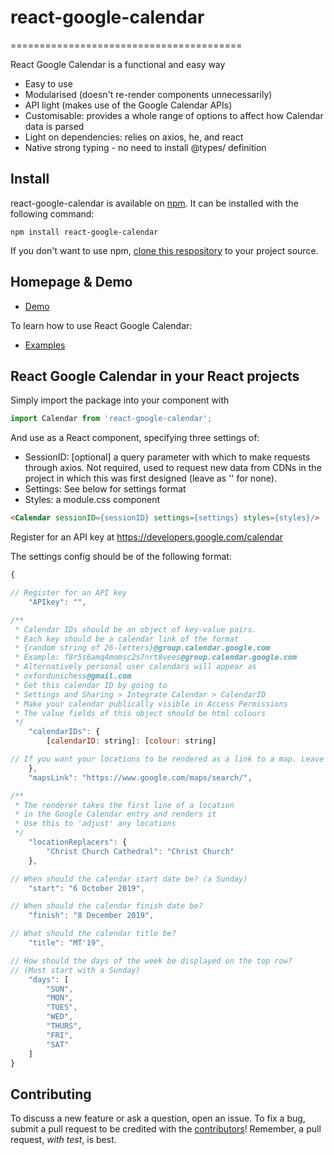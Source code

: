 # react-google-calendar
========================================

React Google Calendar is a functional and easy way 

- Easy to use
- Modularised (doesn't re-render components unnecessarily)
- API light (makes use of the Google Calendar APIs)
- Customisable: provides a whole range of options to affect how Calendar data is parsed
- Light on dependencies: relies on axios, he, and react
- Native strong typing - no need to install @types/ definition

Install
-------

react-google-calendar is available on [npm](https://www.npmjs.com/package/react-google-calendar). It
can be installed with the following command:

    npm install react-google-calendar

If you don't want to use npm, [clone this respository](https://github.com/theLAZYmd/react-google-calendar.git) to your project source.


Homepage & Demo
----------------

- [Demo](https://oxfordunichess.github.io/oucc-frontend/termcard)

To learn how to use React Google Calendar:

- [Examples](https://github.com/theLAZYmd/react-google-calendar/blob/master/examples)


React Google Calendar in your React projects
--------------------

Simply import the package into your component with

```jsx
import Calendar from 'react-google-calendar';
```

And use as a React component, specifying three settings of:
- SessionID: [optional] a query parameter with which to make requests through axios. Not required, used to request new data from CDNs in the project in which this was first designed (leave as '' for none).
- Settings: See below for settings format
- Styles: a module.css component

```html
<Calendar sessionID={sessionID} settings={settings} styles={styles}/>
```

Register for an API key at https://developers.google.com/calendar

The settings config should be of the following format:

```js
{

// Register for an API key
	"APIkey": "",

/**
 * Calendar IDs should be an object of key-value pairs.
 * Each key should be a calendar link of the format
 * {random string of 26-letters}@group.calendar.google.com
 * Example: f8r5s6amq4momsc2s7nrt8vees@group.calendar.google.com
 * Alternatively personal user calendars will appear as
 * oxfordunichess@gmail.com
 * Get this calendar ID by going to
 * Settings and Sharing > Integrate Calendar > CalendarID
 * Make your calendar publically visible in Access Permissions
 * The value fields of this object should be html colours
 */
	"calendarIDs": {
		[calendarID: string]: [colour: string]

// If you want your locations to be rendered as a link to a map. Leave blank for none. Use Google Maps (below) as default
	},
	"mapsLink": "https://www.google.com/maps/search/",

/**
 * The renderer takes the first line of a location
 * in the Google Calendar entry and renders it
 * Use this to 'adjust' any locations
 */
	"locationReplacers": {
		"Christ Church Cathedral": "Christ Church"
	},

// When should the calendar start date be? (a Sunday)
	"start": "6 October 2019",

// When should the calendar finish date be?
	"finish": "8 December 2019",

// What should the calendar title be?
	"title": "MT'19",

// How should the days of the week be displayed on the top row?
// (Must start with a Sunday)
	"days": [
		"SUN",
		"MON",
		"TUES",
		"WED",
		"THURS",
		"FRI",
		"SAT"
	]
}
```

Contributing
------------

To discuss a new feature or ask a question, open an issue. To fix a bug, submit a pull request to be credited with the [contributors](https://github.com/theLAZYmd/react-google-calendar/graphs/contributors)! Remember, a pull request, *with test*, is best.
